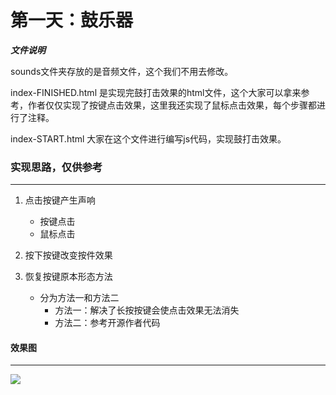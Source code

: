 # 第一天：鼓乐器

***文件说明***

sounds文件夹存放的是音频文件，这个我们不用去修改。

index-FINISHED.html 是实现完鼓打击效果的html文件，这个大家可以拿来参考，作者仅仅实现了按键点击效果，这里我还实现了鼠标点击效果，每个步骤都进行了注释。

index-START.html 大家在这个文件进行编写js代码，实现鼓打击效果。


### 实现思路，仅供参考
---

1. 点击按键产生声响
	+ 按键点击
	+ 鼠标点击
2. 按下按键改变按件效果

3. 恢复按键原本形态方法
	+ 分为方法一和方法二
		+ 方法一：解决了长按按键会使点击效果无法消失
		+ 方法二：参考开源作者代码
#### 效果图
---
![](https://dkblog.oss-cn-shenzhen.aliyuncs.com/img/js30_day1.jpg)
